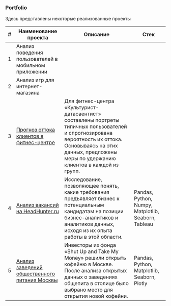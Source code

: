 ### Portfolio
Здесь представлены некоторые реализованные проекты

| #  | Наименование проекта       | Описание                             | Стек                        |
|----|----------------------------|--------------------------------------|-----------------------------|
| 1  |Анализ поведения пользователей в мобильном приложении|                                      |                             |
| 2  |Анализ игр для интернет-магазина|                                      |                             |
| 3  |[Прогноз оттока клиентов в фитнес-центре](https://github.com/rusetska/Portfolio/tree/def3c4c8410d5f63b9dbc8dda907be1d4db4f972/fitness_centre)|Для фитнес-центра «Культурист-датасаентист» составлены портреты типичных пользователей и спрогнозирована вероятность их оттока. Основываясь на этих данных, предложены меры по удержанию клиентов в каждой из групп.                                      |                             |
| 4  |[Анализ вакансий на HeadHunter.ru](https://github.com/rusetska/Portfolio/tree/e9ceef6f6e3d6f846af5d484ab07337fc6e0b333/jobs_analysis)|Исследование, позволяющее понять, какие требования предъявляет бизнес к потенциальным кандидатам на позиции бизнес-аналитиков и аналитиков данных, исходя из их опыта работы в этой области.|Pandas, Python, Numpy, Matplotlib, Seaborn, Tableau|
| 5  |[Анализ заведений общественного питания Москвы](https://github.com/rusetska/Portfolio/tree/e9ceef6f6e3d6f846af5d484ab07337fc6e0b333/catering_in_moscow)|Инвесторы из фонда «Shut Up and Take My Money» решили открыть кофейню в Москве. После анализа открытых данных о заведениях общепита в столице было выбрано место для открытия новой кофейни.|Pandas, Python, Matplotlib, Seaborn, Plotly|
